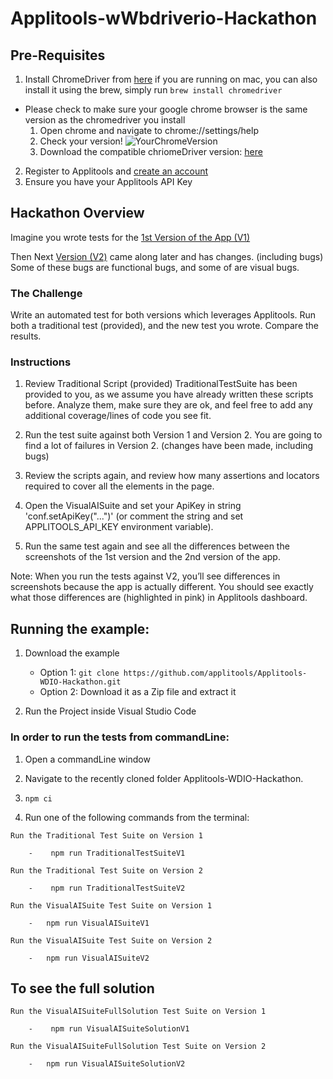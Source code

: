 # Applitools-wWbdriverio-Hackathon

## Pre-Requisites
1.  Install ChromeDriver from [here](https://chromedriver.chromium.org/downloads) if you are running on mac, you can also install it using the brew,
   simply run ```brew install chromedriver```
   -   Please check to make sure your google chrome browser is the same version as the chromedriver you install
       1)  Open chrome and navigate to chrome://settings/help
       2)  Check your version!
        ![YourChromeVersion](https://user-images.githubusercontent.com/21107409/96691179-3ecef880-138d-11eb-84a3-cd52106944c6.png)
       1)  Download the compatible chriomeDriver version:  [here](https://chromedriver.chromium.org/downloads)
    
2. Register to Applitools and [create an account](https://auth.applitools.com/users/register)  
3. Ensure you have your Applitools API Key


## Hackathon Overview
Imagine you wrote tests for the [1st Version of the App (V1)](https://demo.applitools.com/hackathon.html)

Then Next [Version (V2)](https://demo.applitools.com/hackathonV2.html) came along later and has changes. (including bugs) 
Some of these bugs are functional bugs, and some of are visual bugs. 

### The Challenge
Write an automated test for both versions which leverages Applitools.
Run both a traditional test (provided), and the new test you wrote.
Compare the results.

### Instructions

1) Review Traditional Script (provided) 
TraditionalTestSuite has been provided to you, as we assume you have already written these scripts before.
Analyze them, make sure they are ok, and feel free to add any additional coverage/lines of code you see fit.

2) Run the test suite against both Version 1 and Version 2.
You are going to find a lot of failures in Version 2. (changes have been made, including bugs)

3) Review the scripts again, and review how many assertions and locators required to cover all the elements in the page.

4) Open the VisualAISuite and set your ApiKey in string 'conf.setApiKey("...")' (or comment the string and set APPLITOOLS_API_KEY environment variable).

5) Run the same test again and see all the differences between the screenshots of the 1st version and the 2nd version of the app.

Note: When you run the tests against V2, you’ll see differences in screenshots because the app is actually different. 
You should see exactly what those differences are (highlighted in pink) in Applitools dashboard. 

## Running the example:
 1. Download the example
    * Option 1: `git clone https://github.com/applitools/Applitools-WDIO-Hackathon.git`
    * Option 2: Download it as a Zip file and extract it
    
 2. Run the Project inside Visual Studio Code
   
### In order to run the tests from commandLine:
   1. Open a commandLine window
   
   2. Navigate to the recently cloned folder Applitools-WDIO-Hackathon.
   
   3.  `npm ci`

   4. Run one of the following commands from the terminal:

    Run the Traditional Test Suite on Version 1
    
        -    npm run TraditionalTestSuiteV1

    Run the Traditional Test Suite on Version 2
        
        -    npm run TraditionalTestSuiteV2
        
    Run the VisualAISuite Test Suite on Version 1
        
        -   npm run VisualAISuiteV1
        
    Run the VisualAISuite Test Suite on Version 2
            
        -   npm run VisualAISuiteV2
   
## To see the full solution 
  
    Run the VisualAISuiteFullSolution Test Suite on Version 1
            
        -    npm run VisualAISuiteSolutionV1
        
    Run the VisualAISuiteFullSolution Test Suite on Version 2
                
        -   npm run VisualAISuiteSolutionV2
